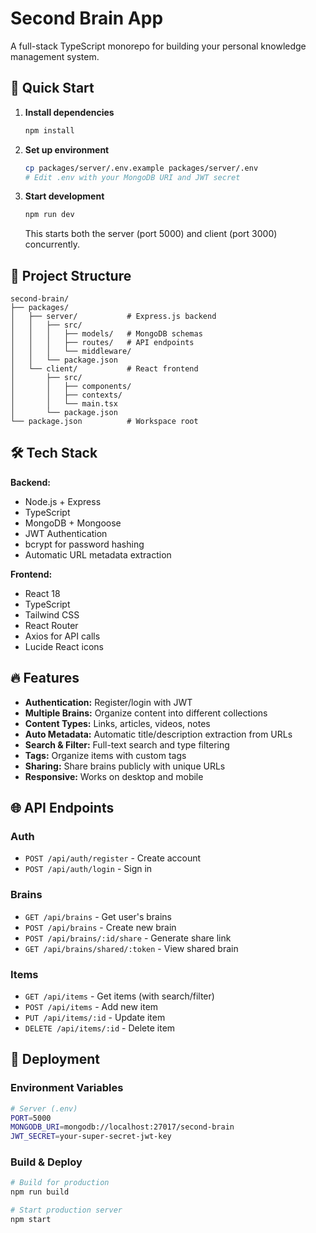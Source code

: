 # Second Brain App

A full-stack TypeScript monorepo for building your personal knowledge management system.

## 🚀 Quick Start

1. **Install dependencies**
   ```bash
   npm install
   ```

2. **Set up environment**
   ```bash
   cp packages/server/.env.example packages/server/.env
   # Edit .env with your MongoDB URI and JWT secret
   ```

3. **Start development**
   ```bash
   npm run dev
   ```

   This starts both the server (port 5000) and client (port 3000) concurrently.

## 📁 Project Structure

```
second-brain/
├── packages/
│   ├── server/           # Express.js backend
│   │   ├── src/
│   │   │   ├── models/   # MongoDB schemas
│   │   │   ├── routes/   # API endpoints
│   │   │   └── middleware/
│   │   └── package.json
│   └── client/           # React frontend
│       ├── src/
│       │   ├── components/
│       │   ├── contexts/
│       │   └── main.tsx
│       └── package.json
└── package.json          # Workspace root
```

## 🛠 Tech Stack

**Backend:**
- Node.js + Express
- TypeScript
- MongoDB + Mongoose
- JWT Authentication
- bcrypt for password hashing
- Automatic URL metadata extraction

**Frontend:**
- React 18
- TypeScript
- Tailwind CSS
- React Router
- Axios for API calls
- Lucide React icons

## 🔥 Features

- **Authentication:** Register/login with JWT
- **Multiple Brains:** Organize content into different collections
- **Content Types:** Links, articles, videos, notes
- **Auto Metadata:** Automatic title/description extraction from URLs
- **Search & Filter:** Full-text search and type filtering
- **Tags:** Organize items with custom tags
- **Sharing:** Share brains publicly with unique URLs
- **Responsive:** Works on desktop and mobile

## 🌐 API Endpoints

### Auth
- `POST /api/auth/register` - Create account
- `POST /api/auth/login` - Sign in

### Brains
- `GET /api/brains` - Get user's brains
- `POST /api/brains` - Create new brain
- `POST /api/brains/:id/share` - Generate share link
- `GET /api/brains/shared/:token` - View shared brain

### Items
- `GET /api/items` - Get items (with search/filter)
- `POST /api/items` - Add new item
- `PUT /api/items/:id` - Update item
- `DELETE /api/items/:id` - Delete item

## 🚢 Deployment

### Environment Variables
```bash
# Server (.env)
PORT=5000
MONGODB_URI=mongodb://localhost:27017/second-brain
JWT_SECRET=your-super-secret-jwt-key
```

### Build & Deploy
```bash
# Build for production
npm run build

# Start production server
npm start
```